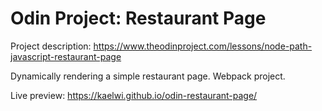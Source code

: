 # Odin Project: Restaurant Page

Project description: https://www.theodinproject.com/lessons/node-path-javascript-restaurant-page

Dynamically rendering a simple restaurant page.
Webpack project.

Live preview: https://kaelwi.github.io/odin-restaurant-page/
